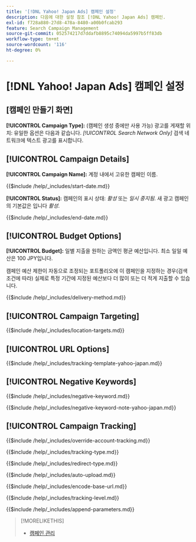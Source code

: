```yaml
---
title: '[!DNL Yahoo! Japan Ads] 캠페인 설정'
description: 다음에 대한 설정 참조 [!DNL Yahoo! Japan Ads] 캠페인.
exl-id: f728a880-27d8-478a-8480-a00b0fcab293
feature: Search Campaign Management
source-git-commit: 052574217d7ddafb8895c74094da5997b5ff83db
workflow-type: tm+mt
source-wordcount: '116'
ht-degree: 0%

---
```


# [!DNL Yahoo! Japan Ads] 캠페인 설정

## \[캠페인 만들기 화면\]

**[!UICONTROL Campaign Type]:** (캠페인 생성 중에만 사용 가능) 광고를 게재할 위치: 유일한 옵션은 다음과 같습니다. *[!UICONTROL Search Network Only]* 검색 네트워크에 텍스트 광고를 표시합니다.

## [!UICONTROL Campaign Details]

**[!UICONTROL Campaign Name]:** 계정 내에서 고유한 캠페인 이름.

<!-- **[!UICONTROL Start date]:** -->

{{$include /help/_includes/start-date.md}}

**[!UICONTROL Status]:** 캠페인의 표시 상태: *활성* 또는 *일시 중지됨*. 새 광고 캠페인의 기본값은 입니다 *활성*.

<!-- **[!UICONTROL End date]:** -->

{{$include /help/_includes/end-date.md}}

## [!UICONTROL Budget Options]

**[!UICONTROL Budget]:** 일별 지출을 원하는 금액인 평균 예산입니다. 최소 일일 예산은 100 JPY입니다.

캠페인 예산 제한이 자동으로 조정되는 포트폴리오에 이 캠페인을 지정하는 경우(검색 조건에 따라) 실제로 특정 기간에 지정된 예산보다 더 많이 또는 더 적게 지출할 수 있습니다.

<!-- **[!UICONTROL Delivery Method]:** -->

{{$include /help/_includes/delivery-method.md}}

## [!UICONTROL Campaign Targeting]

<!-- **[!UICONTROL Location Targets]:** -->

{{$include /help/_includes/location-targets.md}}

## [!UICONTROL URL Options]

<!-- **[!UICONTROL Tracking Template]:** -->

{{$include /help/_includes/tracking-template-yahoo-japan.md}}

## [!UICONTROL Negative Keywords]

<!-- **[!UICONTROL Campaign Negative Keywords]:** -->

{{$include /help/_includes/negative-keyword.md}}

<!-- Note for **[!UICONTROL Campaign Negative Keywords]:** -->

{{$include /help/_includes/negative-keyword-note-yahoo-japan.md}}

## [!UICONTROL Campaign Tracking]

<!-- **[!UICONTROL Override Account Tracking]:** -->

{{$include /help/_includes/override-account-tracking.md}}

<!-- **[!UICONTROL Tracking Type]:** -->

{{$include /help/_includes/tracking-type.md}}

<!-- **[!UICONTROL Redirect Type]:** -->

{{$include /help/_includes/redirect-type.md}}

<!-- **[!UICONTROL Auto Upload]:** -->

{{$include /help/_includes/auto-upload.md}}

<!-- **[!UICONTROL Encode Base URL]:** -->

{{$include /help/_includes/encode-base-url.md}}

<!-- **[!UICONTROL Tracking Level]:** -->

{{$include /help/_includes/tracking-level.md}}

<!-- **[!UICONTROL Append Parameters]:** -->

{{$include /help/_includes/append-parameters.md}}

>[!MORELIKETHIS]
>
>* [캠페인 관리](/help/search-social-commerce/campaign-management/campaigns/campaign-manage.md)
